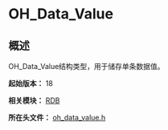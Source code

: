 # OH_Data_Value

## 概述

OH_Data_Value结构类型，用于储存单条数据值。

**起始版本：** 18

**相关模块：** [RDB](capi-rdb.md)

**所在头文件：** [oh_data_value.h](capi-oh-data-value-h.md)

